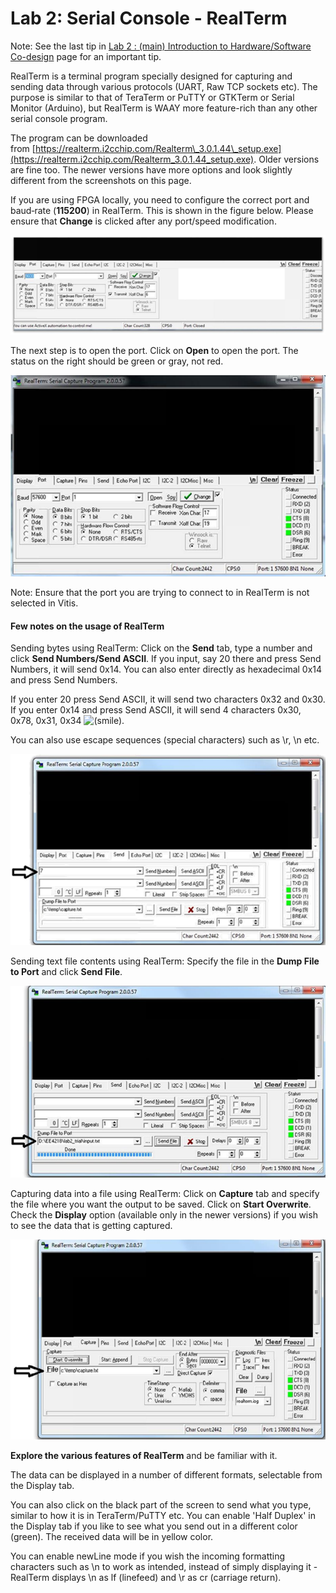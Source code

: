 Lab 2: Serial Console - RealTerm
================================

Note: See the last tip in [Lab 2 : (main) Introduction to Hardware/Software Co-design](https://canvas.nus.edu.sg/courses/53567/pages/lab-2-main-introduction-to-hardware-slash-software-co-design "Lab 2 : (main) Introduction to Hardware/Software Co-design") page for an important tip.

RealTerm is a terminal program specially designed for capturing and sending data through various protocols (UART, Raw TCP sockets etc). The purpose is similar to that of TeraTerm or PuTTY or GTKTerm or Serial Monitor (Arduino), but RealTerm is WAAY more feature-rich than any other serial console program.

The program can be downloaded from [https://realterm.i2cchip.com/Realterm\_3.0.1.44\_setup.exe](https://realterm.i2cchip.com/Realterm_3.0.1.44_setup.exe). Older versions are fine too. The newer versions have more options and look slightly different from the screenshots on this page.

If you are using FPGA locally, you need to configure the correct port and baud‐rate (**115200**) in RealTerm. This is shown in the figure below. Please ensure that **Change** is clicked after any port/speed modification.

![](4_Serial_Console/image-33f578bc-116b-474e-8f49-aff0209b56d9.png)

The next step is to open the port. Click on **Open** to open the port. The status on the right should be green or gray, not red.

![](4_Serial_Console/image-7915ea06-3dda-47d1-887c-f693b871c337.png)

Note: Ensure that the port you are trying to connect to in RealTerm is not selected in Vitis.

#### Few notes on the usage of RealTerm

Sending bytes using RealTerm: Click on the **Send** tab, type a number and click **Send Numbers/Send ASCII**. If you input, say 20 there and press Send Numbers, it will send 0x14. You can also enter directly as hexadecimal 0x14 and press Send Numbers.

If you enter 20 press Send ASCII, it will send two characters 0x32 and 0x30. If you enter 0x14 and press Send ASCII, it will send 4 characters 0x30, 0x78, 0x31, 0x34 ![(smile)](4_Serial_Console/smile.svg "(smile)").

You can also use escape sequences (special characters) such as \\r, \\n etc.

![](4_Serial_Console/image-2161ddca-826f-4d6f-89b6-7faa963dd3eb.png)

Sending text file contents using RealTerm: Specify the file in the **Dump File to Port** and click **Send File**.

![](4_Serial_Console/image-e982c374-1cf1-4ea8-9816-6d63f0b5973f.png)

Capturing data into a file using RealTerm: Click on **Capture** tab and specify the file where you want the output to be saved. Click on **Start Overwrite**.  Check the **Display** option (available only in the newer versions) if you wish to see the data that is getting captured.

![](4_Serial_Console/image-ba11a73a-b29d-461a-9e9d-ce69bcc20d90.png)

**Explore the various features of RealTerm** and be familiar with it.

The data can be displayed in a number of different formats, selectable from the Display tab.

You can also click on the black part of the screen to send what you type, similar to how it is in TeraTerm/PuTTY etc. You can enable 'Half Duplex' in the Display tab if you like to see what you send out in a different color (green). The received data will be in yellow color.

You can enable newLine mode if you wish the incoming formatting characters such as \\n to work as intended, instead of simply displaying it - RealTerm displays \\n as lf (linefeed) and \\r as cr (carriage return).
